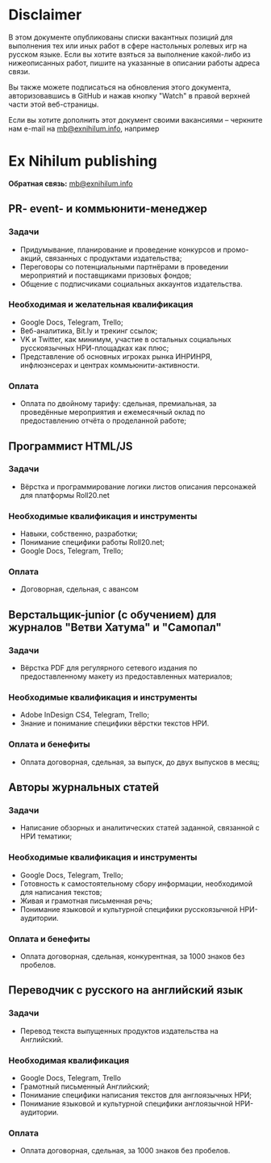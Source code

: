 # Disclaimer

В этом документе опубликованы списки вакантных позиций для выполнения
тех или иных работ в сфере настольных ролевых игр на русском языке.
Если вы хотите взяться за выполнение какой-либо из нижеописанных работ,
пишите на указанные в описании работы адреса связи.

Вы также можете подписаться на обновления этого документа, авторизовавшись
в GitHub и нажав кнопку "Watch" в правой верхней части этой веб-страницы.

Если вы хотите дополнить этот документ своими вакансиями – черкните нам e-mail
на [mb@exnihilum.info](mailto:mb@exnihilum.info), например

# Ex Nihilum publishing
**Обратная связь:**  [mb@exnihilum.info](mailto:mb@exnihilum.info)

## PR- event- и коммьюнити-менеджер
### Задачи
- Придумывание, планирование и проведение конкурсов и промо-акций, связанных с продуктами
  издательства;
- Переговоры со потенциальными партнёрами в проведении мероприятий и поставщиками призовых фондов;
- Общение с подписчиками социальных аккаунтов издательства.

### Необходимая и желательная квалификация
- Google Docs, Telegram, Trello;
- Веб-аналитика, Bit.ly и трекинг ссылок;
- VK и Twitter, как минимум, участие в остальных социальных русскоязычных НРИ-площадках как плюс;
- Представление об основных игроках рынка ИНРИНРЯ, инфлюэнсерах и центрах
  коммьюнити-активности.

### Оплата
- Оплата по двойному тарифу: сдельная, премиальная, за проведённые мероприятия и ежемесячный
  оклад по предоставлению отчёта о проделанной работе;

## Программист HTML/JS
### Задачи
- Вёрстка и программирование логики листов описания персонажей для платформы Roll20.net

### Необходимые квалификация и инструменты
- Навыки, собственно, разработки;
- Понимание специфики работы Roll20.net;
- Google Docs, Telegram, Trello;

### Оплата
- Договорная, сдельная, с авансом

## Верстальщик-junior (с обучением) для журналов "Ветви Хатума" и "Самопал"
### Задачи
- Вёрстка PDF для регулярного сетевого издания по предоставленному макету из
  предоставленных материалов;

### Необходимые квалификация и инструменты
- Adobe InDesign CS4, Telegram, Trello;
- Знание и понимание специфики вёрстки текстов НРИ.

### Оплата и бенефиты
- Оплата договорная, сдельная, за выпуск, до двух выпусков в месяц;

## Авторы журнальных статей
### Задачи
- Написание обзорных и аналитических статей заданной, связанной с НРИ тематики;

### Необходимые квалификация и инструменты
- Google Docs, Telegram, Trello;
- Готовность к самостоятельному сбору информации, необходимой для написания
  текстов;
- Живая и грамотная письменная речь;
- Понимание языковой и культурной специфики русскоязычной НРИ-аудитории.

### Оплата и бенефиты
- Оплата договорная, сдельная, конкурентная, за 1000 знаков без пробелов.

## Переводчик с русского на английский язык
### Задачи
- Перевод текста выпущенных продуктов издательства на Английский.

### Необходимая квалификация
- Google Docs, Telegram, Trello
- Грамотный письменный Английский;
- Понимание специфики написания текстов для англоязычных НРИ;
- Понимание языковой и культурной специфики англоязычной НРИ-аудитории.

### Оплата
- Оплата договорная, сдельная, за 1000 знаков без пробелов.
